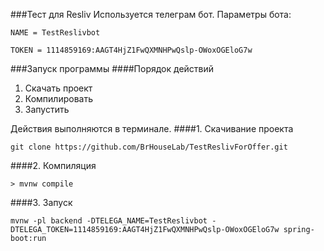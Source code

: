 ###Тест для Resliv
Используется телеграм бот. Параметры бота:
```
NAME = TestReslivbot
```
```
TOKEN = 1114859169:AAGT4HjZ1FwQXMNHPwQslp-OWoxOGEloG7w
```

###Запуск программы
####Порядок действий
1. Скачать проект
1. Компилировать
1. Запустить 

Действия выполняются в терминале.
####1. Скачивание проекта
```
git clone https://github.com/BrHouseLab/TestReslivForOffer.git
```
####2. Компиляция
```
> mvnw compile
```
####3. Запуск
```
mvnw -pl backend -DTELEGA_NAME=TestReslivbot -DTELEGA_TOKEN=1114859169:AAGT4HjZ1FwQXMNHPwQslp-OWoxOGEloG7w spring-boot:run
```
